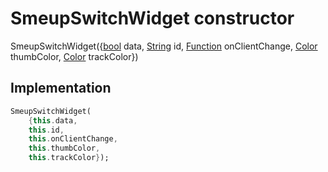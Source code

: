 


# SmeupSwitchWidget constructor







SmeupSwitchWidget({[bool](https://api.flutter.dev/flutter/dart-core/bool-class.html) data, [String](https://api.flutter.dev/flutter/dart-core/String-class.html) id, [Function](https://api.flutter.dev/flutter/dart-core/Function-class.html) onClientChange, [Color](https://api.flutter.dev/flutter/dart-ui/Color-class.html) thumbColor, [Color](https://api.flutter.dev/flutter/dart-ui/Color-class.html) trackColor})





## Implementation

```dart
SmeupSwitchWidget(
    {this.data,
    this.id,
    this.onClientChange,
    this.thumbColor,
    this.trackColor});
```







